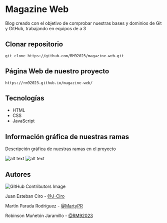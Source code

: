 # Magazine Web

Blog creado con el objetivo de comprobar nuestras bases y dominios de Git y GitHub, trabajando en equipos de a 3

## Clonar repositorio

```
git clone https://github.com/RM92023/magazine-web.git
```

## Página Web de nuestro proyecto

```
https://rm92023.github.io/magazine-web/
```

## Tecnologías

* HTML
* CSS
* JavaScript

## Información gráfica de nuestras ramas

Descripción gráfica de nuestras ramas en el proyecto

![alt text](https://media.discordapp.net/attachments/1316444508136935484/1316777120155963472/image.png?ex=675c47c1&is=675af641&hm=52c58feec15dc506930e77c856e21a712140ec5a56f8bc21ae58f325dd878698&=&format=webp&quality=lossless&width=1241&height=585)
![alt text](https://media.discordapp.net/attachments/1316444508136935484/1316779326296821830/image.png?ex=675c49cf&is=675af84f&hm=ac8a7db9dd22a1dadb59cfb5a2f1344fbfd5c6e7e0c979b1d5f5723dc1b30cf2&=&format=webp&quality=lossless&width=1170&height=585)




## Autores

![GitHub Contributors Image](https://contrib.rocks/image?repo=RM92023/magazine-web)

Juan Esteban Ciro - <a href="https://github.com/J-Ciro" target="_blank"> @J-Ciro</a>

Martín Parada Rodríguez - <a href="https://github.com/MartyPR" target="_blank"> @MartyPR</a>

Robinson Muñetón Jaramillo - <a href="https://github.com/RM92023" target="_blank"> @RM92023</a>
